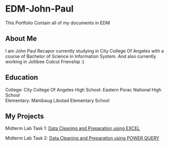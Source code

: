 # EDM-John-Paul
This Portfolio Contain all of my documents in EDM

## About Me
I am John Paul Recapor  currently studying in City College Of Angeles with a course of Bachelor of Science in Information System. And also currently working in Jollibee Cutcut Frienship :) 

## Education
College: City College Of Angeles
High School: Eastern Porac National High School  
Elementary: Manibaug Libutad Elementary School 

## My Projects
Midterm Lab Task 1: [Data Cleaning and Preparation using EXCEL](Midterm)

Midterm Lab Task 2: [Data Cleaning and Preparation using POWER QUERY](Midterm%20Task%202)
